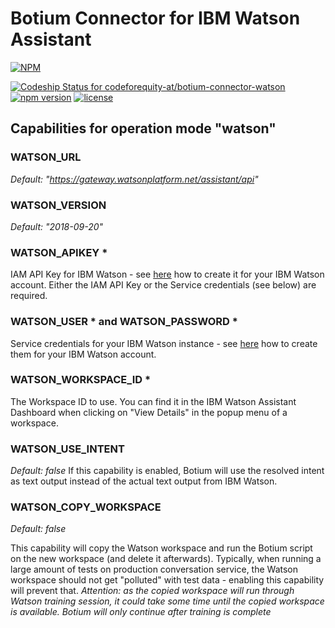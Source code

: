 # Botium Connector for IBM Watson Assistant

[![NPM](https://nodei.co/npm/botium-connector-watson.png?downloads=true&downloadRank=true&stars=true)](https://nodei.co/npm/botium-connector-watson/)

[ ![Codeship Status for codeforequity-at/botium-connector-watson](https://app.codeship.com/projects/6075bd10-b02e-0136-4bcc-2eae8ef75d66/status?branch=master)](https://app.codeship.com/projects/310383)
[![npm version](https://badge.fury.io/js/botium-connector-watson.svg)](https://badge.fury.io/js/botium-connector-watson)
[![license](https://img.shields.io/github/license/mashape/apistatus.svg)]()


## Capabilities for operation mode "watson"

### WATSON_URL
_Default: "https://gateway.watsonplatform.net/assistant/api"_

### WATSON_VERSION
_Default: "2018-09-20"_

### WATSON_APIKEY *
IAM API Key for IBM Watson - see [here](https://cloud.ibm.com/docs/services/watson/getting-started-iam.html) how to create it for your IBM Watson account. Either the IAM API Key or the Service credentials (see below) are required.

### WATSON_USER * and WATSON_PASSWORD *
Service credentials for your IBM Watson instance - see [here](https://console.bluemix.net/docs/services/watson/getting-started-credentials.html#service-credentials-for-watson-services) how to create them for your IBM Watson account.

### WATSON_WORKSPACE_ID *
The Workspace ID to use. You can find it in the IBM Watson Assistant Dashboard when clicking on "View Details" in the popup menu of a workspace.

### WATSON_USE_INTENT
_Default: false_
If this capability is enabled, Botium will use the resolved intent as text output instead of the actual text output from IBM Watson.

### WATSON_COPY_WORKSPACE
_Default: false_

This capability will copy the Watson workspace and run the Botium script on the new workspace (and delete it afterwards). Typically, when running a large amount of tests on production conversation service, the Watson workspace should not get "polluted" with test data - enabling this capability will prevent that. 
_Attention: as the copied workspace will run through Watson training session, it could take some time until the copied workspace is available. Botium will only continue after training is complete_
